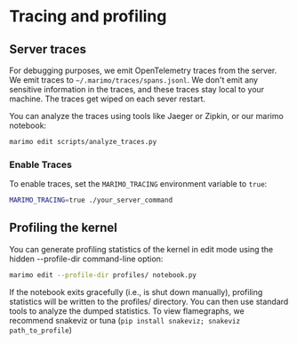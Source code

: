 # Tracing and profiling

## Server traces

For debugging purposes, we emit OpenTelemetry traces from the server. We emit traces to `~/.marimo/traces/spans.jsonl`. We don't emit any sensitive information in the traces, and these traces stay local to your machine. The traces get wiped on each sever restart.

You can analyze the traces using tools like Jaeger or Zipkin, or our marimo notebook:

```bash
marimo edit scripts/analyze_traces.py
```

### Enable Traces

To enable traces, set the `MARIMO_TRACING` environment variable to `true`:

```bash
MARIMO_TRACING=true ./your_server_command
```

## Profiling the kernel

You can generate profiling statistics of the kernel in edit mode using the
hidden --profile-dir command-line option:

```bash
marimo edit --profile-dir profiles/ notebook.py
```

If the notebook exits gracefully (i.e., is shut down manually), profiling
statistics will be written to the profiles/ directory. You can then use
standard tools to analyze the dumped statistics. To view flamegraphs,
we recommend snakeviz or tuna (`pip install snakeviz; snakeviz path_to_profile`)
